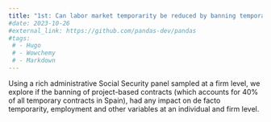```yaml
---
title: "1st: Can labor market temporarity be reduced by banning temporary contracts? Experience from Spain"
#date: 2023-10-26
#external_link: https://github.com/pandas-dev/pandas
#tags:
 # - Hugo
 # - Wowchemy
 # - Markdown
---
```


Using a rich administrative Social Security panel sampled at a firm level, we explore if the banning of project-based contracts (which accounts for 40% of all temporary contracts in Spain), had any impact on de facto temporarity, employment and other variables at an individual and firm level.

<!--more-->
